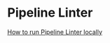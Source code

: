 # Pipeline Linter

[How to run Pipeline Linter locally](https://github.com/fedora-ci/docs/blob/master/docs/command_line_pipeline_linter.md)
